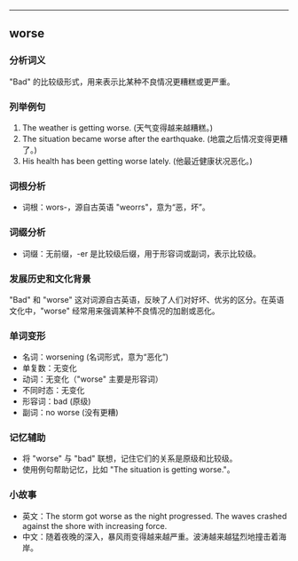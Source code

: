 
---------------
## worse
### 分析词义
"Bad" 的比较级形式，用来表示比某种不良情况更糟糕或更严重。

### 列举例句
1. The weather is getting worse. (天气变得越来越糟糕。)
2. The situation became worse after the earthquake. (地震之后情况变得更糟了。)
3. His health has been getting worse lately. (他最近健康状况恶化。)

### 词根分析
- 词根：wors-，源自古英语 "weorrs"，意为“恶，坏”。

### 词缀分析
- 词缀：无前缀，-er 是比较级后缀，用于形容词或副词，表示比较级。

### 发展历史和文化背景
"Bad" 和 "worse" 这对词源自古英语，反映了人们对好坏、优劣的区分。在英语文化中，"worse" 经常用来强调某种不良情况的加剧或恶化。

### 单词变形
- 名词：worsening (名词形式，意为“恶化”)
- 单复数：无变化
- 动词：无变化（"worse" 主要是形容词）
- 不同时态：无变化
- 形容词：bad (原级)
- 副词：no worse (没有更糟)

### 记忆辅助
- 将 "worse" 与 "bad" 联想，记住它们的关系是原级和比较级。
- 使用例句帮助记忆，比如 "The situation is getting worse."。

### 小故事
- 英文：The storm got worse as the night progressed. The waves crashed against the shore with increasing force.
- 中文：随着夜晚的深入，暴风雨变得越来越严重。波涛越来越猛烈地撞击着海岸。


